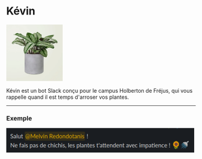 # Kévin
<img src="img/kevin.webp" alt="Image de plante chère" width="150" height="auto">

Kévin est un bot Slack conçu pour le campus Holberton de Fréjus, qui vous rappelle quand il est temps d'arroser vos plantes.

---

### Exemple
<img src="img/example.png" alt="Image de plante chère" width="500" height="auto">
